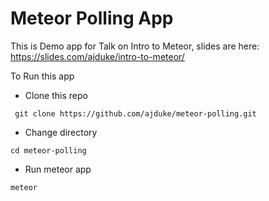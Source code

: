 # Meteor Polling App
This is Demo app for Talk on Intro to Meteor, slides are here: https://slides.com/ajduke/intro-to-meteor/

To Run this app

* Clone this repo

 ` git clone https://github.com/ajduke/meteor-polling.git`
* Change directory 

 `cd meteor-polling`
* Run meteor app

 `meteor`
 
